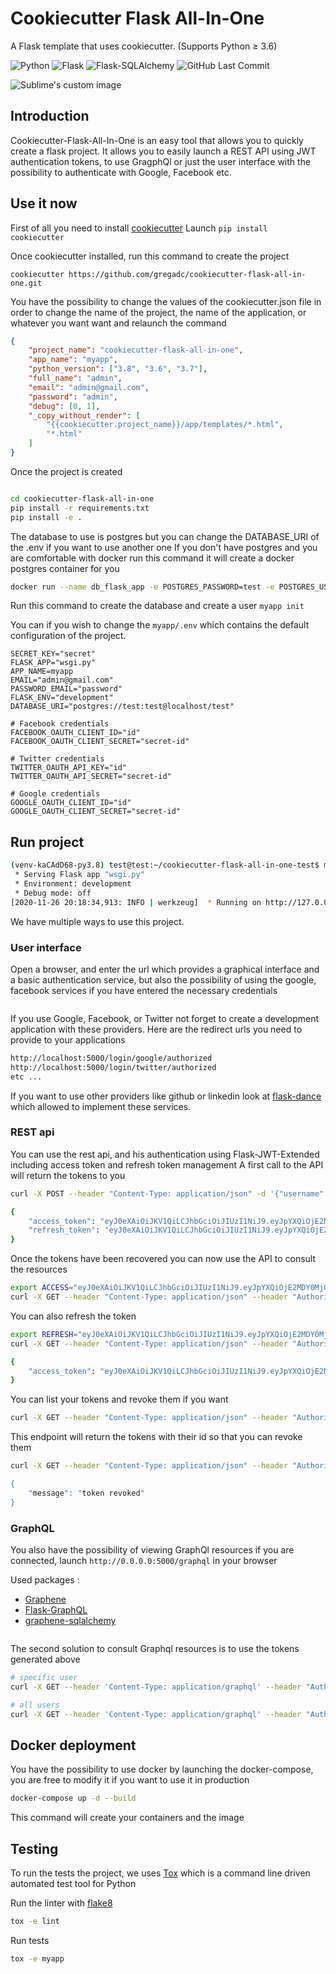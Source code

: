 # Cookiecutter Flask All-In-One

A Flask template that uses cookiecutter. (Supports Python ≥ 3.6)

![Python](https://img.shields.io/badge/Python-v^3.6-blue.svg?logo=python&longCache=true&logoColor=white&colorB=5e81ac&style=flat-square&colorA=4c566a)
![Flask](https://img.shields.io/badge/Flask-v1.1.2-blue.svg?longCache=true&logo=flask&style=flat-square&logoColor=white&colorB=5e81ac&colorA=4c566a)
![Flask-SQLAlchemy](https://img.shields.io/badge/Flask--SQLAlchemy-2.4.1-red.svg?longCache=true&style=flat-square&logo=flask&logoColor=white&colorA=4c566a&colorB=5e81ac)
![GitHub Last Commit](https://img.shields.io/github/last-commit/google/skia.svg?style=flat-square&colorA=4c566a&colorB=a3be8c)

<p>
  <img src="{{cookiecutter.project_name}}/{{cookiecutter.app_name}}/static/img/cookiecutter.png" alt="Sublime's custom image"/>
</p>

## Introduction

Cookiecutter-Flask-All-In-One is an easy tool that allows you to quickly create a flask project.
It allows you to easily launch a REST API using JWT authentication tokens, to use GragphQl or just the user interface with the possibility to authenticate with Google, Facebook etc.

## Use it now

First of all you need to install [cookiecutter](https://cookiecutter.readthedocs.io/en/1.7.2/) 
Launch `pip install cookiecutter`

Once cookiecutter installed, run this command to create the project
```
cookiecutter https://github.com/gregadc/cookiecutter-flask-all-in-one.git
```

You have the possibility to change the values of the cookiecutter.json file in order to change the name of the project, the name of the application, or whatever you want want and relaunch the command
```json
{
    "project_name": "cookiecutter-flask-all-in-one",
    "app_name": "myapp",
    "python_version": ["3.8", "3.6", "3.7"],
    "full_name": "admin",
    "email": "admin@gmail.com",
    "password": "admin",
    "debug": [0, 1],
    "_copy_without_render": [
        "{{cookiecutter.project_name}}/app/templates/*.html",
        "*.html"
    ]
}
```

Once the project is created
```bash

cd cookiecutter-flask-all-in-one
pip install -r requirements.txt
pip install -e .

```
The database to use is postgres but you can change the DATABASE_URI of the .env if you want to use another one
If you don't have postgres and you are comfortable with docker run this command it will create a docker postgres container for you

```bash
docker run --name db_flask_app -e POSTGRES_PASSWORD=test -e POSTGRES_USER=test -e POSTGRES_DB=test -p 5432:5432 -d postgres
```

Run this command to create the database and create a user
`myapp init`

You can if you wish to change the `myapp/.env` which contains the default configuration of the project.

```
SECRET_KEY="secret" 
FLASK_APP="wsgi.py"
APP_NAME=myapp
EMAIL="admin@gmail.com"
PASSWORD_EMAIL="password"
FLASK_ENV="development"
DATABASE_URI="postgres://test:test@localhost/test"

# Facebook credentials
FACEBOOK_OAUTH_CLIENT_ID="id"
FACEBOOK_OAUTH_CLIENT_SECRET="secret-id"

# Twitter credentials
TWITTER_OAUTH_API_KEY="id"
TWITTER_OAUTH_API_SECRET="secret-id"

# Google credentials
GOOGLE_OAUTH_CLIENT_ID="id"
GOOGLE_OAUTH_CLIENT_SECRET="secret-id"
```

## Run project

```bash
(venv-kaCAdD68-py3.8) test@test:~/cookiecutter-flask-all-in-one-test$ myapp run
 * Serving Flask app "wsgi.py"
 * Environment: development
 * Debug mode: off
[2020-11-26 20:18:34,913: INFO | werkzeug]  * Running on http://127.0.0.1:5000/ (Press CTRL+C to quit)
```

We have multiple ways to use this project.

### User interface

Open a browser, and enter the url which provides a graphical interface and a basic authentication service, but also the possibility of using the google, facebook services if you have entered the necessary credentials

<p align="center">
  <img src="{{cookiecutter.project_name}}/{{cookiecutter.app_name}}/static/img/auth.png" alt=""/>
</p>

If you use Google, Facebook, or Twitter not forget to create a development application with these providers.
Here are the redirect urls you need to provide to your applications
```bash
http://localhost:5000/login/google/authorized
http://localhost:5000/login/twitter/authorized
etc ...
```
If you want to use other providers like github or linkedin look at [flask-dance](https://flask-dance.readthedocs.io/en/latest/) which allowed to implement these services.

### REST api

You can use the rest api, and his authentication using Flask-JWT-Extended including access token and refresh token management
A first call to the API will return the tokens to you
```bash
curl -X POST --header "Content-Type: application/json" -d '{"username": "admin", "password": "admin"}' http://localhost:5000/api/login

{
    "access_token": "eyJ0eXAiOiJKV1QiLCJhbGciOiJIUzI1NiJ9.eyJpYXQiOjE2MDY0MjQzOTAsIm5iZiI6MTYwNjQyNDM5MCwianRpIjoiYWU3ZjdiZjctMjkzYS00OTcwLThlNGYtNjMwNGY4MGExYjZhIiwiZXhwIjoxNjA2NDI1MjkwLCJpZGVudGl0eSI6InRvdG8iLCJmcmVzaCI6ZmFsc2UsInR5cGUiOiJhY2Nlc3MifQ.Dbly2Mln9cD6olEMnoCxvoJ1rUGdjQgP6ekGJY5sOXw"
    "refresh_token": "eyJ0eXAiOiJKV1QiLCJhbGciOiJIUzI1NiJ9.eyJpYXQiOjE2MDY0MjQ0NTgsIm5iZiI6MTYwNjQyNDQ1OCwianRpIjoiN2MyZGY2ZjAtZDZhZC00ZTI4LTk0NTktMDMyYzkwMDFkODI3IiwiZXhwIjoxNjA5MDE2NDU4LCJpZGVudGl0eSI6InRvdG8iLCJ0eXBlIjoicmVmcmVzaCJ9.IkQ93fdjH-w3veiVOZf92fTPbkrLXwXp37I5uBCgIYU"
}
```
Once the tokens have been recovered you can now use the API to consult the resources

```bash
export ACCESS="eyJ0eXAiOiJKV1QiLCJhbGciOiJIUzI1NiJ9.eyJpYXQiOjE2MDY0MjQzOTAsIm5iZiI6MTYwNjQyNDM5MCwianRpIjoiYWU3ZjdiZjctMjkzYS00OTcwLThlNGYtNjMwNGY4MGExYjZhIiwiZXhwIjoxNjA2NDI1MjkwLCJpZGVudGl0eSI6InRvdG8iLCJmcmVzaCI6ZmFsc2UsInR5cGUiOiJhY2Nlc3MifQ.Dbly2Mln9cD6olEMnoCxvoJ1rUGdjQgP6ekGJY5sOXw"
curl -X GET --header "Content-Type: application/json" --header "Authorization: Bearer $ACCESS" http://localhost:5000/api/users
```

You can also refresh the token
```bash
export REFRESH="eyJ0eXAiOiJKV1QiLCJhbGciOiJIUzI1NiJ9.eyJpYXQiOjE2MDY0MjQ0NTgsIm5iZiI6MTYwNjQyNDQ1OCwianRpIjoiN2MyZGY2ZjAtZDZhZC00ZTI4LTk0NTktMDMyYzkwMDFkODI3IiwiZXhwIjoxNjA5MDE2NDU4LCJpZGVudGl0eSI6InRvdG8iLCJ0eXBlIjoicmVmcmVzaCJ9.IkQ93fdjH-w3veiVOZf92fTPbkrLXwXp37I5uBCgIYU"
curl -X GET --header "Content-Type: application/json" --header "Authorization: Bearer $REFRESH" http://localhost:5000/api/refresh

{
    "access_token": "eyJ0eXAiOiJKV1QiLCJhbGciOiJIUzI1NiJ9.eyJpYXQiOjE2MDY0MjUzNjUsIm5iZiI6MTYwNjQyNTM2NSwianRpIjoiZmQ3Y2RiMmYtZTZlZC00NDdmLTg3ZWItNzg2ZTc1ZGY0NzYzIiwiZXhwIjoxNjA2NDI2MjY1LCJpZGVudGl0eSI6InRvdG8iLCJmcmVzaCI6ZmFsc2UsInR5cGUiOiJhY2Nlc3MifQ.hLrksk8nKrqY4wED1QYOGjIXhR-Rq7Zf_TalhPsJ-sI"
}
```

You can list your tokens and revoke them if you want
```bash
curl -X GET --header "Content-Type: application/json" --header "Authorization: Bearer $NEW_ACCESS http://localhost:5000/api/tokens
```
This endpoint will return the tokens with their id so that you can revoke them
```bash
curl -X GET --header "Content-Type: application/json" --header "Authorization: Bearer $NEW_ACCESS http://localhost:5000/api/revoke_token/<token_id>

{
    "message": "token revoked"
}
```

### GraphQL

You also have the possibility of viewing GraphQl resources if you are connected, launch `http://0.0.0.0:5000/graphql` in your browser

Used packages :

* [Graphene](https://docs.graphene-python.org/en/latest/)
* [Flask-GraphQL](https://github.com/graphql-python/flask-graphql)
* [graphene-sqlalchemy](https://readthedocs.org/projects/graphene-sqlalchemy/)

<p align="center">
  <img src="{{cookiecutter.project_name}}/{{cookiecutter.app_name}}/static/img/graph.png" alt=""/>
</p>

The second solution to consult Graphql resources is to use the tokens generated above

```bash
# specific user
curl -X GET --header 'Content-Type: application/graphql' --header "Authorization: Bearer $ACCESS" --data-raw '{ users(userId:1){ edges{ node{ email, username } } } }' http://0.0.0.0:5000/graphql

# all users
curl -X GET --header 'Content-Type: application/graphql' --header "Authorization: Bearer $ACCESS" --data-raw '{ users{ edges{ node{ email, username } } } }' http://0.0.0.0:5000/graphql
```

## Docker deployment

You have the possibility to use docker by launching the docker-compose, you are free to modify it if you want to use it in production
```bash
docker-compose up -d --build
```
This command will create your containers and the image

## Testing
To run the tests the project, we uses [Tox](https://tox.readthedocs.io/en/latest/) which is a command line driven automated test tool for Python

Run the linter with [flake8](https://flake8.pycqa.org/en/latest/)
```bash
tox -e lint 
```
Run tests
```bash
tox -e myapp
```
